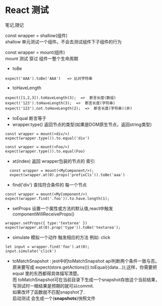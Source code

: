 # React 测试
笔记,随记  

const wrapper = shallow(组件)  
shallow 单元测试一个组件。不会去测试组件下子组件的行为  

const wrapper = mount(组件)  
mount 测试 穿过 组件一整个生命周期  

- toBe 
```
expect('AAA').toBe('AAA')   => 比对字符串  
```


- toHaveLength  
```
expect([1,2,3]).toHaveLength(3);  =>  断言长度(数组)  
expect('123').toHaveLength(3);  =>  断言长度(字符串)  
expect('123').not.toHaveLength(2);  =>  断言长度(字符串)(非)  
```


- toEqual 断言等于    
- wrapper.type() 返回节点的类型(如果是DOM原生节点，返回string类型)  
```
const wrapper = mount(<div/>)  
expect(wrapper.type()).to.equal('div')  

const wrapper = mount(<Foo/>)  
expect(wrapper.type()).to.equal(Foo)  
```


- at(index)  返回 wrapper包装的节点的 索引  
```
  const wrapper = mount(<MyComponent/>);
  expect(wrapper.at(0).props('prefixCls')).toBe('aaa')
```


- find('div') 查找符合条件的 每一个节点  

```
const wrapper = mount(<MyComponent/>)
expect(wrapper.find('.foo')).to.have.length(1);
```


- setProps 设置一个属性或方法的默认值,react中触发 componentWillReceiveProps()  
```
wrapper.setProps({ type:'textarea' })
expect(wrapper.at(0).prop('type')).toBe('textarea');
```


- simulate 模拟一个动作  触发相应的方法 例如: click
```
let input = wrapper.find('foo').at(0);
input.simulate('click')
```

- toMatchSnapshot : jest中的toMatchSnapshot api判断两个条件一致与否。  
  原来要写成 expect(store.getActions()).toEqual({data...});这样，你需要把equal 里的东西都得具体描写清楚。  
  而 toMatchSnapshot可在当前目录下生成一个snapshot存放这个当前结果，写测试时一眼结果是预期的就可以commit.  
  如果改坏了函数就不匹配snapshot了.  
启动测试  会生成一个(__snapshots__)快照文件  